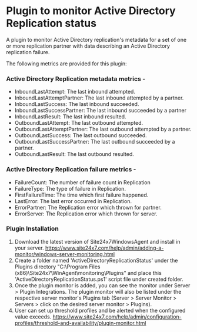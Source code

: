 Plugin to monitor Active Directory Replication status
===========

A plugin to monitor Active Directory replication's metadata for a set of one or more replication partner with data 
describing an Active Directory replication failure.

The following metrics are provided for this plugin:
### Active Directory Replication metadata metrics -
* InboundLastAttempt: The last inbound attempted.
* InboundLastAttemptPartner: The last inbound attempted by a partner.
* InboundLastSuccess: The last inbound succeeded.
* InboundLastSuccessPartner: The last inbound succeeded by a partner
* InboundLastResult: The last inbound resulted.
* OutboundLastAttempt: The last outbound attempted.
* OutboundLastAttemptPartner: The last outbound attempted by a partner.
* OutboundLastSuccess: The last outbound succeeded.
* OutboundLastSuccessPartner: The last outbound succeeded by a partner.
* OutboundLastResult: The last outbound resulted.

### Active Directory Replication failure metrics - 
* FailureCount: The number of failure count in Replication
* FailureType: The type of failure in Replication.
* FirstFailureTime: The time which first failure happened.
* LastError: The last error occurred in Replication.
* ErrorPartner: The Replication error which thrown for partner.
* ErrorServer: The Replication error which thrown for server.

### Plugin Installation
1. Download the latest version of Site24x7WindowsAgent and install in your server. 
    https://www.site24x7.com/help/admin/adding-a-monitor/windows-server-monitoring.html
3. Create a folder named 'ActiveDirectoryReplicationStatus' under the Plugins directory "C:\Program Files (x86)\Site24x7\WinAgent\monitoring\Plugins" and place this 'ActiveDirectoryReplicationStatus.ps1' script file under created folder.
4. Once the plugin monitor is added, you can see the monitor under Server > Plugin Integrations. The plugin monitor will also be listed under the respective server monitor's Plugins tab (Server > Server Monitor > Servers > click on the desired server monitor > Plugins). 
5. User can set up threshold profiles and be alerted when the configured value exceeds.
    https://www.site24x7.com/help/admin/configuration-profiles/threshold-and-availability/plugin-monitor.html


